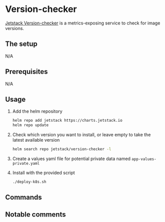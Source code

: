 # Version-checker

[Jetstack Version-checker](https://github.com/jetstack/version-checker) is a metrics-exposing service to check for image versions.

## The setup

N/A

## Prerequisites

N/A

## Usage

1. Add the helm repository

    ```bash
    helm repo add jetstack https://charts.jetstack.io
    helm repo update
    ```

2. Check which version you want to install, or leave empty to take the latest available version

    ```bash
    helm search repo jetstack/version-checker -l
    ```

3. Create a values yaml file for potential private data named `app-values-private.yaml`

4. Install with the provided script

    ```bash
    ./deploy-k8s.sh
    ```

## Commands

## Notable comments
